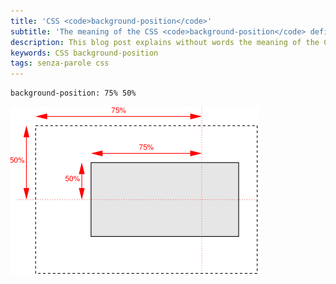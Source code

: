 ```yaml
---
title: 'CSS <code>background-position</code>'
subtitle: 'The meaning of the CSS <code>background-position</code> defined in percentages (explained <a class="senza-parole" href="/tags/senza-parole">without words</a>)'
description: This blog post explains without words the meaning of the CSS 'background-position' when it is defined in percentages. Plain and simple.
keywords: CSS background-position
tags: senza-parole css
---
```

    background-position: 75% 50%

![The meaning of the CSS 'background-position' when it is defined in percentages](/resources/css-background-position/meaning-of-the-css-background-position-when-it-is-defined-in-percentages.png)